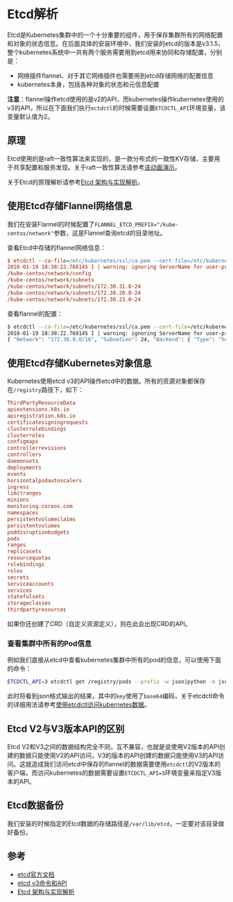 # Etcd解析

Etcd是Kubernetes集群中的一个十分重要的组件，用于保存集群所有的网络配置和对象的状态信息。在后面具体的安装环境中，我们安装的etcd的版本是v3.1.5，整个kubernetes系统中一共有两个服务需要用到etcd用来协同和存储配置，分别是：

- 网络插件flannel、对于其它网络插件也需要用到etcd存储网络的配置信息
- kubernetes本身，包括各种对象的状态和元信息配置

**注意**：flannel操作etcd使用的是v2的API，而kubernetes操作kubernetes使用的v3的API，所以在下面我们执行`ectdctl`的时候需要设置`ETCDCTL_API`环境变量，该变量默认值为2。

## 原理

Etcd使用的是raft一致性算法来实现的，是一款分布式的一致性KV存储，主要用于共享配置和服务发现。关于raft一致性算法请参考[该动画演示](http://thesecretlivesofdata.com/raft/)。

关于Etcd的原理解析请参考[Etcd 架构与实现解析](http://jolestar.com/etcd-architecture/)。

## 使用Etcd存储Flannel网络信息

我们在安装Flannel的时候配置了`FLANNEL_ETCD_PREFIX="/kube-centos/network"`参数，这是Flannel查询etcd的目录地址。

查看Etcd中存储的flannel网络信息：

```ini
$ etcdctl --ca-file=/etc/kubernetes/ssl/ca.pem --cert-file=/etc/kubernetes/ssl/kubernetes.pem --key-file=/etc/kubernetes/ssl/kubernetes-key.pem ls /kube-centos/network -r
2018-01-19 18:38:22.768145 I | warning: ignoring ServerName for user-provided CA for backwards compatibility is deprecated
/kube-centos/network/config
/kube-centos/network/subnets
/kube-centos/network/subnets/172.30.31.0-24
/kube-centos/network/subnets/172.30.20.0-24
/kube-centos/network/subnets/172.30.23.0-24
```

查看flannel的配置：

```bash
$ etcdctl --ca-file=/etc/kubernetes/ssl/ca.pem --cert-file=/etc/kubernetes/ssl/kubernetes.pem --key-file=/etc/kubernetes/ssl/kubernetes-key.pem get /kube-centos/network/config
2018-01-19 18:38:22.768145 I | warning: ignoring ServerName for user-provided CA for backwards compatibility is deprecated
{ "Network": "172.30.0.0/16", "SubnetLen": 24, "Backend": { "Type": "host-gw" } }
```

## 使用Etcd存储Kubernetes对象信息

Kubernetes使用etcd v3的API操作etcd中的数据。所有的资源对象都保存在`/registry`路径下，如下：

```ini
ThirdPartyResourceData
apiextensions.k8s.io
apiregistration.k8s.io
certificatesigningrequests
clusterrolebindings
clusterroles
configmaps
controllerrevisions
controllers
daemonsets
deployments
events
horizontalpodautoscalers
ingress
limitranges
minions
monitoring.coreos.com
namespaces
persistentvolumeclaims
persistentvolumes
poddisruptionbudgets
pods
ranges
replicasets
resourcequotas
rolebindings
roles
secrets
serviceaccounts
services
statefulsets
storageclasses
thirdpartyresources
```

如果你还创建了CRD（自定义资源定义），则在此会出现CRD的API。

### 查看集群中所有的Pod信息

例如我们直接从etcd中查看kubernetes集群中所有的pod的信息，可以使用下面的命令：

```bash
ETCDCTL_API=3 etcdctl get /registry/pods --prefix -w json|python -m json.tool
```

此时将看到json格式输出的结果，其中的`key`使用了`base64`编码，关于etcdctl命令的详细用法请参考[使用etcdctl访问kubernetes数据](../guide/using-etcdctl-to-access-kubernetes-data.md)。

## Etcd V2与V3版本API的区别

Etcd V2和V3之间的数据结构完全不同，互不兼容，也就是说使用V2版本的API创建的数据只能使用V2的API访问，V3的版本的API创建的数据只能使用V3的API访问。这就造成我们访问etcd中保存的flannel的数据需要使用`etcdctl`的V2版本的客户端，而访问kubernetes的数据需要设置`ETCDCTL_API=3`环境变量来指定V3版本的API。

## Etcd数据备份

我们安装的时候指定的Etcd数据的存储路径是`/var/lib/etcd`，一定要对该目录做好备份。

## 参考

- [etcd官方文档](https://coreos.com/etcd/docs/latest)
- [etcd v3命令和API](http://blog.csdn.net/u010278923/article/details/71727682)
- [Etcd 架构与实现解析](http://jolestar.com/etcd-architecture/)
